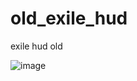 # old_exile_hud
exile hud old

![image](https://github.com/xkariee/old_exile_hud/assets/80005513/06b18c08-6231-486b-9229-1dcff7ba4f56)
